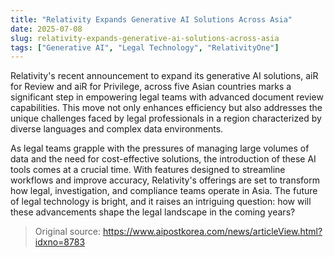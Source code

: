```yaml
---
title: "Relativity Expands Generative AI Solutions Across Asia"
date: 2025-07-08
slug: relativity-expands-generative-ai-solutions-across-asia
tags: ["Generative AI", "Legal Technology", "RelativityOne"]
---
```

Relativity's recent announcement to expand its generative AI solutions, aiR for Review and aiR for Privilege, across five Asian countries marks a significant step in empowering legal teams with advanced document review capabilities. This move not only enhances efficiency but also addresses the unique challenges faced by legal professionals in a region characterized by diverse languages and complex data environments.

As legal teams grapple with the pressures of managing large volumes of data and the need for cost-effective solutions, the introduction of these AI tools comes at a crucial time. With features designed to streamline workflows and improve accuracy, Relativity's offerings are set to transform how legal, investigation, and compliance teams operate in Asia. The future of legal technology is bright, and it raises an intriguing question: how will these advancements shape the legal landscape in the coming years?
> Original source: https://www.aipostkorea.com/news/articleView.html?idxno=8783